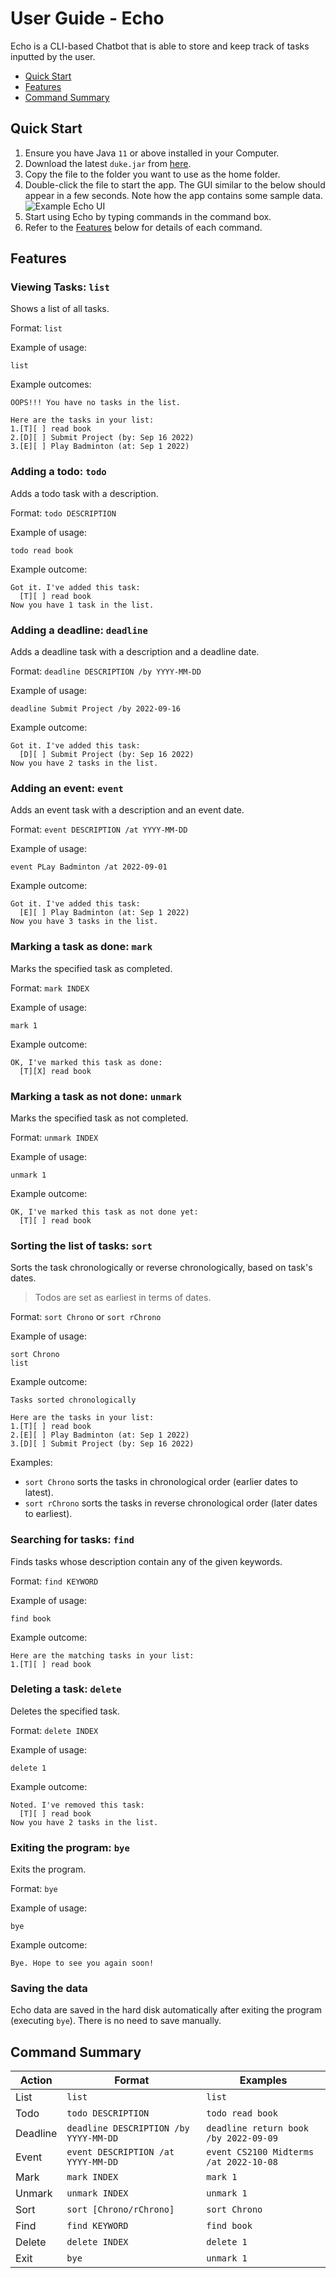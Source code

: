 # User Guide - Echo

Echo is a CLI-based Chatbot that is able to store and keep track of tasks inputted by the user.

- [Quick Start](#quick-start)
- [Features](#features)
- [Command Summary](#command-summary)

## Quick Start
1. Ensure you have Java `11` or above installed in your Computer.
2. Download the latest `duke.jar` from [here](https://github.com/t1mzzz/ip/releases).
3. Copy the file to the folder you want to use as the home folder.
4. Double-click the file to start the app. The GUI similar to the below should appear in a few seconds. Note how the app contains some sample data.
![Example Echo UI](./Ui.png)
5. Start using Echo by typing commands in the command box.
6. Refer to the [Features](#features) below for details of each command.

## Features 

### Viewing Tasks: `list`

Shows a list of all tasks.

Format: `list`

Example of usage:
```
list
```

Example outcomes:
```
OOPS!!! You have no tasks in the list.
```
```
Here are the tasks in your list:
1.[T][ ] read book
2.[D][ ] Submit Project (by: Sep 16 2022) 
3.[E][ ] Play Badminton (at: Sep 1 2022) 
```

### Adding a todo: `todo`

Adds a todo task with a description.

Format: `todo DESCRIPTION`

Example of usage:
```
todo read book
```

Example outcome:
```
Got it. I've added this task:
  [T][ ] read book
Now you have 1 task in the list.
```

### Adding a deadline: `deadline`

Adds a deadline task with a description and a deadline date.

Format: `deadline DESCRIPTION /by YYYY-MM-DD`

Example of usage:
```
deadline Submit Project /by 2022-09-16
```

Example outcome:
```
Got it. I've added this task:
  [D][ ] Submit Project (by: Sep 16 2022)
Now you have 2 tasks in the list.
```

### Adding an event: `event`

Adds an event task with a description and an event date.

Format: `event DESCRIPTION /at YYYY-MM-DD`

Example of usage:
```
event PLay Badminton /at 2022-09-01
```

Example outcome:
```
Got it. I've added this task:
  [E][ ] Play Badminton (at: Sep 1 2022)
Now you have 3 tasks in the list.
```

### Marking a task as done: `mark`

Marks the specified task as completed.

Format: `mark INDEX`

Example of usage:
```
mark 1
```

Example outcome:
```
OK, I've marked this task as done:
  [T][X] read book
```

### Marking a task as not done: `unmark`

Marks the specified task as not completed.

Format: `unmark INDEX`

Example of usage:
```
unmark 1
```

Example outcome:
```
OK, I've marked this task as not done yet:
  [T][ ] read book
```

### Sorting the list of tasks: `sort`

Sorts the task chronologically or reverse chronologically, based on task's dates. 
> Todos are set as earliest in terms of dates.

Format: `sort Chrono` or `sort rChrono`

Example of usage:
```
sort Chrono
list
```

Example outcome:
```
Tasks sorted chronologically
```

```
Here are the tasks in your list:
1.[T][ ] read book
2.[E][ ] Play Badminton (at: Sep 1 2022)
3.[D][ ] Submit Project (by: Sep 16 2022)
```

Examples:
- `sort Chrono` sorts the tasks in chronological order (earlier dates to latest).
- `sort rChrono` sorts the tasks in reverse chronological order (later dates to earliest).

### Searching for tasks: `find`

Finds tasks whose description contain any of the given keywords.

Format: `find KEYWORD`

Example of usage:
```
find book
```

Example outcome:
```
Here are the matching tasks in your list:
1.[T][ ] read book
```

### Deleting a task: `delete`

Deletes the specified task.

Format: `delete INDEX`

Example of usage:
```
delete 1
```

Example outcome:
```
Noted. I've removed this task:
  [T][ ] read book
Now you have 2 tasks in the list.
```

### Exiting the program: `bye`

Exits the program.

Format: `bye`

Example of usage:
```
bye
```

Example outcome:
```
Bye. Hope to see you again soon!
```

### Saving the data

Echo data are saved in the hard disk automatically after exiting the program (executing `bye`). There is no need to save manually.

## Command Summary

| Action   | Format                                | Examples                               |
|----------|---------------------------------------|----------------------------------------|
| List     | `list`                                | `list`                                 |
| Todo     | `todo DESCRIPTION`                    | `todo read book`                       |
| Deadline | `deadline DESCRIPTION /by YYYY-MM-DD` | `deadline return book /by 2022-09-09`  |
| Event    | `event DESCRIPTION /at YYYY-MM-DD`    | `event CS2100 Midterms /at 2022-10-08` |                     |
| Mark     | `mark INDEX`                          | `mark 1`                               |
| Unmark   | `unmark INDEX`                        | `unmark 1`                             |
| Sort     | `sort [Chrono/rChrono]`               | `sort Chrono`                          |
| Find     | `find KEYWORD`                        | `find book`                            |
| Delete   | `delete INDEX`                        | `delete 1`                             |
| Exit     | `bye`                                 | `unmark 1`                             |
